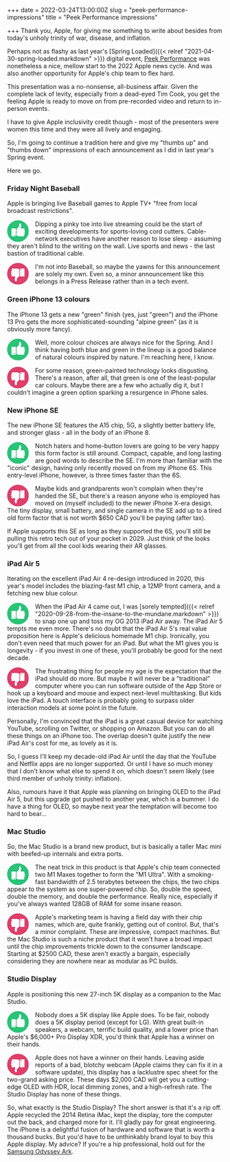+++
date = 2022-03-24T13:00:00Z
slug = "peek-performance-impressions"
title = "Peek Performance impressions"

+++
Thank you, Apple, for giving me something to write about besides from today's unholy trinity of war, disease, and inflation.

Perhaps not as flashy as last year's [Spring Loaded]({{< relref "2021-04-30-spring-loaded.markdown" >}}) digital event, [Peek Performance](https://youtu.be/CUwg_JoNHpo) was nonetheless a nice, mellow start to the 2022 Apple news cycle. And was also another opportunity for Apple's chip team to flex hard.

This presentation was a no-nonsense, all-business affair. Given the complete lack of levity, especially from a dead-eyed Tim Cook, you get the feeling Apple is ready to move on from pre-recorded video and return to in-person events.

I have to give Apple inclusivity credit though - most of the presenters were women this time and they were all lively and engaging.

So, I'm going to continue a tradition here and give my "thumbs up" and "thumbs down" impressions of each announcement as I did in last year's Spring event.

Here we go.

<!--more-->

### Friday Night Baseball

Apple is bringing live Baseball games to Apple TV+ "free from local broadcast restrictions".

<img src="/images/thumbs_up.png" align="left"> Dipping a pinky toe into live streaming could be the start of exciting developments for sports-loving cord cutters. Cable-network executives have another reason to lose sleep - assuming they aren't blind to the writing on the wall. Live sports and news - the last bastion of traditional cable.

<img src="/images/thumbs_down.png" align="left"> I'm not into Baseball, so maybe the yawns for this announcement are solely my own. Even so, a minor announcement like this belongs in a Press Release rather than in a tech event.

### Green iPhone 13 colours

The iPhone 13 gets a new "green" finish (yes, just "green") and the iPhone 13 Pro gets the more sophisticated-sounding "alpine green" (as it is obviously more fancy).

<img src="/images/thumbs_up.png" align="left"> Well, more colour choices are always nice for the Spring. And I think having both blue and green in the lineup is a good balance of natural colours inspired by nature. I'm reaching here, I know.

<img src="/images/thumbs_down.png" align="left"> For some reason, green-painted technology looks disgusting. There's a reason, after all, that green is one of the least-popular car colours. Maybe there are a few who actually dig it, but I couldn't imagine a green option sparking a resurgence in iPhone sales.

### New iPhone SE

The new iPhone SE features the A15 chip, 5G, a slightly better battery life, and stronger glass - all in the body of an iPhone 8.

<img src="/images/thumbs_up.png" align="left"> Notch haters and home-button lovers are going to be very happy this form factor is still around. Compact, capable, and long lasting are good words to describe the SE. I'm more than familiar with the "iconic" design, having only recently moved on from my iPhone 6S. This entry-level iPhone, however, is three times faster than the 6S.

<img src="/images/thumbs_down.png" align="left"> Maybe kids and grandparents won't complain when they're handed the SE, but there's a reason anyone who is employed has moved on (myself included) to the newer iPhone X-era design. The tiny display, small battery, and single camera in the SE add up to a tired old form factor that is not worth $650 CAD you'll be paying (after tax).

If Apple supports this SE as long as they supported the 6S, you'll still be pulling this retro tech out of your pocket in 2029. Just think of the looks you'll get from all the cool kids wearing their AR glasses.

### iPad Air 5

Iterating on the excellent iPad Air 4 re-design introduced in 2020, this year's model includes the blazing-fast M1 chip, a 12MP front camera, and a fetching new blue colour.

<img src="/images/thumbs_up.png" align="left"> When the iPad Air 4 came out, I was [sorely tempted]({{< relref "2020-09-28-from-the-insane-to-the-mundane.markdown" >}}) to snap one up and toss my OG 2013 iPad Air away. The iPad Air 5 tempts me even more. There's no doubt that the iPad Air 5's real value proposition here is Apple's delicious homemade M1 chip. Ironically, you don't even need that much power for an iPad. But what the M1 gives you is longevity - if you invest in one of these, you'll probably be good for the next decade.

<img src="/images/thumbs_down.png" align="left"> The frustrating thing for people my age is the expectation that the iPad should do more. But maybe it will never be a "traditional" computer where you can run software outside of the App Store or hook up a keyboard and mouse and expect next-level multitasking. But kids love the iPad. A touch interface is probably going to surpass older interaction models at some point in the future.

Personally, I'm convinced that the iPad is a great casual device for watching YouTube, scrolling on Twitter, or shopping on Amazon. But you can do all these things on an iPhone too. The overlap doesn't quite justify the new iPad Air's cost for me, as lovely as it is.

So, I guess I'll keep my decade-old iPad Air until the day that the YouTube and Netflix apps are no longer supported. Or until I have so much money that I don't know what else to spend it on, which doesn't seem likely (see third member of unholy trinity: inflation).

Also, rumours have it that Apple was planning on bringing OLED to the iPad Air 5, but this upgrade got pushed to another year, which is a bummer. I do have a thing for OLED, so maybe next year the temptation will become too hard to bear...

### Mac Studio

So, the Mac Studio is a brand new product, but is basically a taller Mac mini with beefed-up internals and extra ports.

<img src="/images/thumbs_up.png" align="left"> The neat trick in this product is that Apple's chip team connected two M1 Maxes together to form the "M1 Ultra". With a smoking-fast bandwidth of 2.5 terabytes between the chips, the two chips appear to the system as one super-powered chip. So, double the speed, double the memory, and double the performance. Really nice, especially if you've always wanted 128GB of RAM for some insane reason.

<img src="/images/thumbs_down.png" align="left"> Apple's marketing team is having a field day with their chip names, which are, quite frankly, getting out of control. But, that's a minor complaint. These are impressive, compact machines. But the Mac Studio is such a niche product that it won't have a broad impact until the chip improvements trickle down to the consumer landscape. Starting at $2500 CAD, these aren't exactly a bargain, especially considering they are nowhere near as modular as PC builds.

### Studio Display

Apple is positioning this new 27-inch 5K display as a companion to the Mac Studio.

<img src="/images/thumbs_up.png" align="left"> Nobody does a 5K display like Apple does. To be fair, nobody does a 5K display period (except for LG). With great built-in speakers, a webcam, terrific build quality, and a lower price than Apple's $6,000+ Pro Display XDR, you'd think that Apple has a winner on their hands.

<img src="/images/thumbs_down.png" align="left"> Apple does not have a winner on their hands. Leaving aside reports of a bad, blotchy webcam (Apple claims they can fix it in a software update), this display has a lacklustre spec sheet for the two-grand asking price. These days $2,000 CAD will get you a cutting-edge OLED with HDR, local dimming zones, and a high-refresh rate. The Studio Display has none of these things.

So, what exactly is the Studio Display? The short answer is that it's a rip off. Apple recycled the 2014 Retina iMac, kept the display, tore the computer out the back, and charged more for it. I'll gladly pay for great engineering. The iPhone is a delightful fusion of hardware and software that is worth a thousand bucks. But you'd have to be unthinkably brand loyal to buy this Apple display. My advice? If you're a hip professional, hold out for the [Samsung Odyssey Ark](https://www.theverge.com/2022/1/4/22867790/samsung-odyssey-arc-curved-gaming-monitor).
